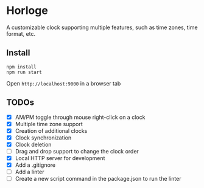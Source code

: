 # Horloge

A customizable clock supporting multiple features, such as time zones, time format, etc.

## Install

```
npm install
npm run start
```

Open `http://localhost:9000` in a browser tab

## TODOs
- [x] AM/PM toggle through mouse right-click on a clock
- [x] Multiple time zone support
- [x] Creation of additional clocks
- [x] Clock synchronization
- [x] Clock deletion
- [ ] Drag and drop support to change the clock order
- [x] Local HTTP server for development
- [x] Add a .gitignore
- [ ] Add a linter
- [ ] Create a new script command in the package.json to run the linter
